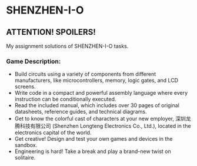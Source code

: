 # SHENZHEN-I-O

## ATTENTION! SPOILERS!

My assignment solutions of SHENZHEN-I-O tasks.

### Game Description:

* Build circuits using a variety of components from different manufacturers, like microcontrollers, memory, logic gates, and LCD screens.
* Write code in a compact and powerful assembly language where every instruction can be conditionally executed.
* Read the included manual, which includes over 30 pages of original datasheets, reference guides, and technical diagrams.
* Get to know the colorful cast of characters at your new employer, 深圳龙腾科技有限公司 (Shenzhen Longteng Electronics Co., Ltd.), located in the electronics capital of the world.
* Get creative! Design and test your own games and devices in the sandbox.
* Engineering is hard! Take a break and play a brand-new twist on solitaire.
